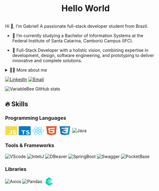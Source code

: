 <!--título-->
<div id="user-content-toc">
  <ul align="center">
    <summary><h1 style="display: inline-block">Hello World</h1></summary>
</div>

<!-- Presentation -->
<p>
  Hi 👋, I'm Gabriel! A passionate full-stack developer student from Brazil.

  - 🌱 I’m currently studying a Bachelor of Information Systems at the Federal Institute of Santa Catarina, Camboriú Campus (IFC).

  - 🔭 Full-Stack Developer with a holistic vision, combining expertise in development, design, software engineering, and prototyping to deliver innovative and complete solutions.
</p>


<!-- Dropdown -->
<details>
  <summary>👨‍💻 More about me</summary>

  - I am a creative and dynamic professional, passionate about challenges and innovation.

  - I see the world with a positive and artistic eye, seeking innovative solutions through creativity.

  - I love to challenge myself in different areas, whether in sports or in completing complex tasks.

  - I am dedicated, proactive, and believe that collaboration is essential for success.


</details>

<!-- Links -->
[![LinkedIn](https://img.shields.io/badge/LinkedIn-0077B5?style=for-the-badge&logo=linkedin&logoColor=white)](https://www.linkedin.com/in/gabriel-vinicius-99521220b/)
[![Email](https://img.shields.io/badge/Gmail-D14836?style=for-the-badge&logo=gmail&logoColor=white)](mailto:gabrielvini003@gmail.com)

<!-- GithubStats -->
![VariableBee GitHub stats](https://github-readme-stats.vercel.app/api?username=GabrielVini03&show_icons=true&theme=gotham)

## 🔥 Skills
<!-- Skills: Programming Languages -->
  <div style="flex-basis: 48%;">
    <h3>Programming Languages</h3>
  <img align="center" alt="Js" height="30" width="40" src="https://raw.githubusercontent.com/devicons/devicon/master/icons/javascript/javascript-plain.svg">
  <img align="center" alt="Ts" height="30" width="40" src="https://raw.githubusercontent.com/devicons/devicon/master/icons/typescript/typescript-plain.svg">
  <img align="center" alt="React" height="30" width="40" src="https://raw.githubusercontent.com/devicons/devicon/master/icons/react/react-original.svg">
  <img align="center" alt="HTML" height="30" width="40" src="https://raw.githubusercontent.com/devicons/devicon/master/icons/html5/html5-original.svg">
  <img align="center" alt="CSS" height="30" width="40" src="https://raw.githubusercontent.com/devicons/devicon/master/icons/css3/css3-original.svg">
  <img align="center" alt="Java" height="36" width="30" src="https://seeklogo.com/images/J/java-logo-7833D1D21A-seeklogo.com.png">
  </div>
  
  <!-- Skills: Tools & Frameworks -->
  <div style="flex-basis: 48%;">
    <h3>Tools & Frameworks</h3>
    <img align="center" alt="VScode" height="30" width="40" src="https://cdn.jsdelivr.net/gh/devicons/devicon/icons/vscode/vscode-original.svg">
    <img align="center" alt="InteliJ" height="30" width="40" src="https://upload.wikimedia.org/wikipedia/commons/9/9c/IntelliJ_IDEA_Icon.svg">
    <img align="center" alt="DBeaver" height="30" width="40" src="https://upload.wikimedia.org/wikipedia/commons/b/b5/DBeaver_logo.svg">
    <img align="center" alt="SpringBoot" height="30" width="40" src="https://upload.wikimedia.org/wikipedia/commons/7/79/Spring_Boot.svg">
    <img align="center" alt="Swagger" height="30" width="30" src="https://upload.wikimedia.org/wikipedia/commons/a/ab/Swagger-logo.png">
    <img align="center" alt="PocketBase" height="30" width="30" src="https://cdn.icon-icons.com/icons2/3914/PNG/512/pocketbase_logo_icon_248816.png">
  </div> 
  
  <!-- Skills: Libraries -->
  <div style="flex-basis: 48%;">
    <h3>Libraries</h3>
    <img align="center" alt="Axios" height="30" width="40" src="https://upload.wikimedia.org/wikipedia/commons/c/c8/Axios_logo_%282020%29.svg">
    <img align="center" alt="Pandas" height="30" width="40" src="https://getbootstrap.com/docs/5.0/assets/brand/bootstrap-logo.svg"/>
    <img align="center" alt="Bulma" height="30" width="40" src="https://raw.githubusercontent.com/couds/react-bulma-components/master/static/img.png">
  </div>

